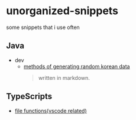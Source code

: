 # unorganized-snippets

some snippets that i use often

## Java

- dev
  - [methods of generating random korean data](https://github.com/yhtps/unorganized-snippets/blob/latest_branch/java/dev/koreanData.md)
    > written in markdown.

## TypeScripts

- [file functions(vscode related)](https://github.com/yhtps/unorganized-snippets/blob/latest_branch/typescript/fileUtils.ts)
